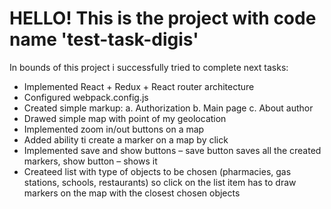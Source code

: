 # HELLO! This is the project with code name 'test-task-digis'

In bounds of this project i successfully tried to complete next tasks:

  - Implemented React + Redux + React router architecture
  - Configured webpack.config.js
  - Created simple markup:
      a. Authorization
      b. Main page
      c. About author
  - Drawed simple map with point of my geolocation
  - Implemented zoom in/out buttons on a map
  - Added ability ti create a marker on a map by click
  - Implemented save and show buttons – save button saves all the created markers, show button – shows it
  - Createed list with type of objects to be chosen (pharmacies, gas stations, schools,  restaurants) so click on the list item has to draw markers on the map with the closest chosen objects

